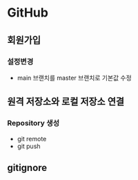# GitHub

## 회원가입

### 설정변경

- main 브랜치를 master 브랜치로 기본값 수정



## 원격 저장소와 로컬 저장소 연결

### Repository 생성

- git remote
- git push



## gitignore

